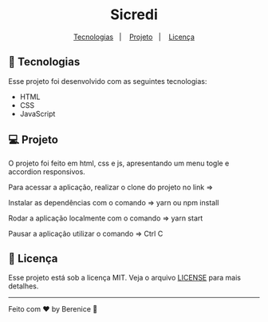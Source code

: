 <h1 align="center"> Sicredi</h1>

<p align="center">
  <a href="#-tecnologias">Tecnologias</a>&nbsp;&nbsp;&nbsp;|&nbsp;&nbsp;&nbsp;
  <a href="#-projeto">Projeto</a>&nbsp;&nbsp;&nbsp;|&nbsp;&nbsp;&nbsp;
  <a href="#memo-licença">Licença</a>
</p>

## 🚀 Tecnologias

Esse projeto foi desenvolvido com as seguintes tecnologias:

- HTML
- CSS
- JavaScript

## 💻 Projeto

O projeto foi feito em html, css e js, apresentando um menu togle e accordion responsivos.

Para acessar a aplicação, realizar o clone do projeto no link =>

Instalar as dependências com o comando => yarn ou npm install

Rodar a aplicação localmente com o comando => yarn start

Pausar a aplicação utilizar o comando => Ctrl C

## :memo: Licença

Esse projeto está sob a licença MIT. Veja o arquivo [LICENSE](LICENSE.md) para mais detalhes.

---

Feito com ♥ by Berenice :wave:
